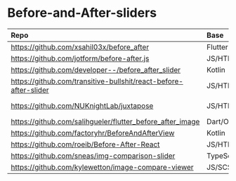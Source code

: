 # Before-and-After-sliders
| Repo                                                                | Base                              | Features                                                         |
|:--------------------------------------------------------------------|:----------------------------------|:-----------------------------------------------------------------|
| https://github.com/xsahil03x/before_after | Flutter                           | Gifs                                                             |
| https://github.com/jotform/before-after.js                          | JS/HTML/CSS                       |                                                                  |
| https://github.com/developer--/before_after_slider                  | Kotlin                            |                                                                  |
| https://github.com/transitive-bullshit/react-before-after-slider    | JS/HTML/CSS                       |                                                                  |
| https://github.com/NUKnightLab/juxtapose                            | JS/HTML/CSS/Python                | Gifs and Code generator at&nbsp;https://juxtapose.knightlab.com/ |
| https://github.com/salihgueler/flutter_before_after_image           | Dart/Objective-C, Java, Ruby      |                                                                  |
| https://github.com/factoryhr/BeforeAndAfterView                     | Kotlin                            |                                                                  |
| https://github.com/roeib/Before-After-React                         | JS/HTML/CSS                       |                                                                  |
| https://github.com/sneas/img-comparison-slider                      | TypeScript/SCSS/JS/HTML/Shell/CSS |                                                                  |
| https://github.com/kylewetton/image-compare-viewer                  | JS/SCSS/HTML                      |                                                                  |  e

